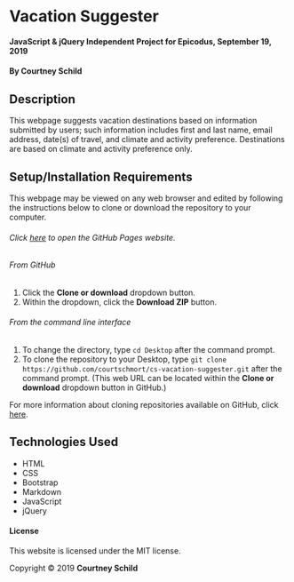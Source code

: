 # Vacation Suggester

#### JavaScript & jQuery Independent Project for Epicodus, September 19, 2019

#### By Courtney Schild

## Description

This webpage suggests vacation destinations based on information submitted by users; such information includes first and last name, email address, date(s) of travel, and climate and activity preference. Destinations are based on climate and activity preference only.

## Setup/Installation Requirements

This webpage may be viewed on any web browser and edited by following the instructions below to clone or download the repository to your computer.

###### Click [here](https://courtschmort.github.io/cs-vacation-suggester/) to open the GitHub Pages website.

###### From GitHub
1. Click the **Clone or download** dropdown button.
2. Within the dropdown, click the **Download ZIP** button.

###### From the command line interface
1. To change the directory, type `cd Desktop` after the command prompt.
2. To clone the repository to your Desktop, type `git clone https://github.com/courtschmort/cs-vacation-suggester.git` after the command prompt. (This web URL can be located within the **Clone or download** dropdown button in GitHub.)

For more information about cloning repositories available on GitHub, click [here](https://help.github.com/en/articles/which-remote-url-should-i-use).

<!--
## Known Bugs

{Are there issues that have not yet been resolved that you want to let users know you know? Outline any issues that would impact use of your application. Share any workarounds that are in place.}

## Support and contact details

{Let people know what to do if they run into any issues or have questions, ideas or concerns. Encourage them to contact you or make a contribution to the code.}
-->

## Technologies Used

* HTML
* CSS
* Bootstrap
* Markdown
* JavaScript
* jQuery

#### License

This website is licensed under the MIT license.

Copyright &copy; 2019 **Courtney Schild**
